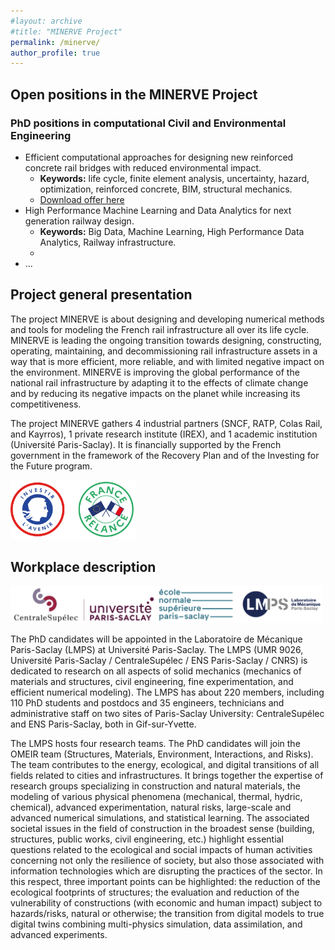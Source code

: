```yaml
---
#layout: archive
#title: "MINERVE Project"
permalink: /minerve/
author_profile: true
---
```


## Open positions in the MINERVE Project

### PhD positions in computational Civil and Environmental Engineering

* Efficient computational approaches for designing new reinforced concrete rail bridges with reduced environmental impact.
    * **Keywords:** life cycle, finite element analysis, uncertainty, hazard, optimization, reinforced concrete, BIM, structural mechanics.
    * [Download offer here](http://jehelp.github.io/files/RC-bridge_eco-design_PhD.pdf)
* High Performance Machine Learning and Data Analytics for next generation railway design.
    * **Keywords:** Big Data, Machine Learning, High Performance Data Analytics, Railway infrastructure.
    *
* ...


## Project general presentation

The project MINERVE is about designing and developing numerical methods and tools for modeling the French rail infrastructure all over its life cycle. MINERVE is leading the ongoing transition towards designing, constructing, operating, maintaining, and decommissioning rail infrastructure assets in a way that is more efficient, more reliable, and with limited negative impact on the environment. MINERVE is improving the global performance of the national rail infrastructure by adapting it to the effects of climate change and by reducing its negative impacts on the planet while increasing its competitiveness.

The project MINERVE gathers 4 industrial partners (SNCF, RATP, Colas Rail, and Kayrros), 1 private research institute (IREX), and 1 academic institution (Université Paris-Saclay). It is financially supported by the French government in the framework of the Recovery Plan and of the Investing for the Future program.

<img src="../images/logos_pia_france_relance.png" alt="" width="200"/>


## Workplace description

<img src="../images/logos-minerve.png" alt="" height="60"/>

The PhD candidates will be appointed in the Laboratoire de Mécanique Paris-Saclay (LMPS) at Université Paris-Saclay. The LMPS (UMR 9026, Université Paris-Saclay / CentraleSupélec / ENS Paris-Saclay / CNRS) is dedicated to research on all aspects of solid mechanics (mechanics of materials and structures, civil engineering, fine experimentation, and efficient numerical modeling). The LMPS has about 220 members, including 110 PhD students and postdocs and 35 engineers, technicians and administrative staff on two sites of Paris-Saclay University: CentraleSupélec and ENS Paris-Saclay, both in Gif-sur-Yvette.

The LMPS hosts four research teams. The PhD candidates will join the OMEIR team (Structures, Materials, Environment, Interactions, and Risks). The team contributes to the energy, ecological, and digital transitions of all fields related to cities and infrastructures. It brings together the expertise of research groups specializing in construction and natural materials, the modeling of various physical phenomena (mechanical, thermal, hydric, chemical), advanced experimentation, natural risks, large-scale and advanced numerical simulations, and statistical learning. The associated societal issues in the field of construction in the broadest sense (building, structures, public works, civil engineering, etc.) highlight essential questions related to the ecological and social impacts of human activities concerning not only the resilience of society, but also those associated with information technologies which are disrupting the practices of the sector. In this respect, three important points can be highlighted: the reduction of the ecological footprints of structures; the evaluation and reduction of the vulnerability of constructions (with economic and human impact) subject to hazards/risks, natural or otherwise; the transition from digital models to true digital twins combining multi-physics simulation, data assimilation, and advanced experiments.
